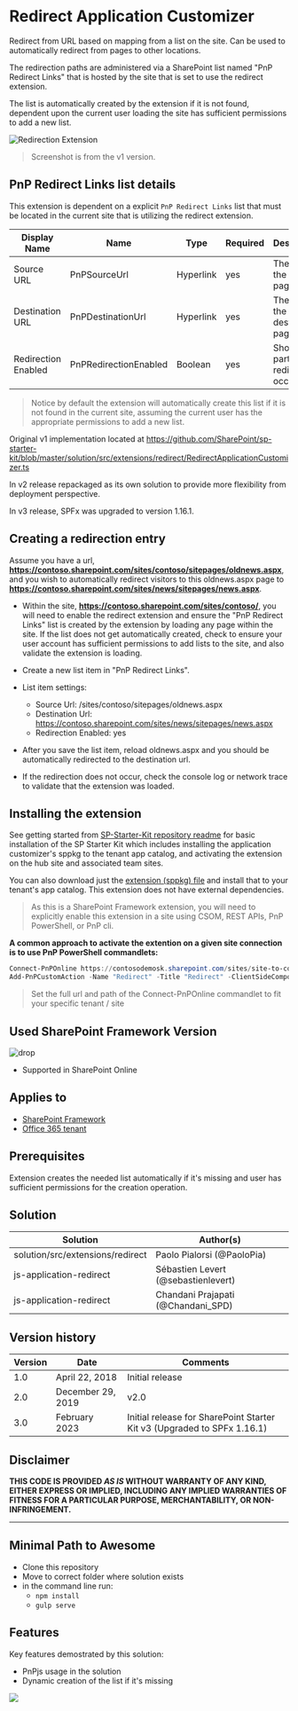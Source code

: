# Redirect Application Customizer

Redirect from URL based on mapping from a list on the site. Can be used to automatically redirect from pages to other locations.

The redirection paths are administered via a SharePoint list named "PnP Redirect Links" that is hosted by the site that is set to use the redirect extension.

The list is automatically created by the extension if it is not found, dependent upon the current user loading the site has sufficient permissions to add a new list.

![Redirection Extension](../../assets/images/components/ext-redirects.gif)

> Screenshot is from the v1 version.


## PnP Redirect Links list details

This extension is dependent on a explicit `PnP Redirect Links` list that must be located in the current site that is utilizing the redirect extension.

| Display Name | Name | Type | Required | Description |
| ---- | ---- | ---- | ---- | ---- |
| Source URL | PnPSourceUrl | Hyperlink | yes | The path of the source page |
| Destination URL | PnPDestinationUrl | Hyperlink | yes | The path of the destination page |
| Redirection Enabled | PnPRedirectionEnabled | Boolean | yes | Should the particular redirection occur |

> Notice by default the extension will automatically create this list if it is not found in the current site, assuming the current user has the appropriate permissions to add a new list.

Original v1 implementation located at https://github.com/SharePoint/sp-starter-kit/blob/master/solution/src/extensions/redirect/RedirectApplicationCustomizer.ts

In v2 release repackaged as its own solution to provide more flexibility from deployment perspective.

In v3 release, SPFx was upgraded to version 1.16.1.

## Creating a redirection entry

Assume you have a url, **https://contoso.sharepoint.com/sites/contoso/sitepages/oldnews.aspx**, and you wish to automatically redirect visitors to this oldnews.aspx page to **https://contoso.sharepoint.com/sites/news/sitepages/news.aspx**.

- Within the site, **https://contoso.sharepoint.com/sites/contoso/**, you will need to enable the redirect extension and ensure the "PnP Redirect Links" list is created by the extension by loading any page within the site. If the list does not get automatically created, check to ensure your user account has sufficient permissions to add lists to the site, and also validate the extension is loading.

- Create a new list item in "PnP Redirect Links".

- List item settings:
  - Source Url: /sites/contoso/sitepages/oldnews.aspx
  - Destination Url: https://contoso.sharepoint.com/sites/news/sitepages/news.aspx
  - Redirection Enabled: yes

- After you save the list item, reload oldnews.aspx and you should be automatically redirected to the destination url.

- If the redirection does not occur, check the console log or network trace to validate that the extension was loaded.


## Installing the extension

See getting started from [SP-Starter-Kit repository readme](https://github.com/pnp/sp-starter-kit) for basic installation of the SP Starter Kit which includes installing the application customizer's sppkg to the tenant app catalog, and activating the extension on the hub site and associated team sites.

You can also download just the [extension (sppkg) file](./sharepoint/solution/js-application-redirect.sppkg) and install that to your tenant's app catalog. This extension does not have external dependencies.

> As this is a SharePoint Framework extension, you will need to explicitly enable this extension in a site using CSOM, REST APIs, PnP PowerShell, or PnP cli.

**A common approach to activate the extention on a given site connection is to use PnP PowerShell commandlets:**

  ```powershell
  Connect-PnPOnline https://contosodemosk.sharepoint.com/sites/site-to-configure
  Add-PnPCustomAction -Name "Redirect" -Title "Redirect" -ClientSideComponentId 27f45dfa-839e-45c2-a379-fbfe627ed97c -Location "ClientSideExtension.ApplicationCustomizer" -ClientSideComponentProperties "{&quot;redirectionsListTitle&quot;:&quot;PnP Redirect Links&quot;}" -Scope Site
  ```

> Set the full url and path of the Connect-PnPOnline commandlet to fit your specific tenant / site


## Used SharePoint Framework Version

![drop](https://img.shields.io/badge/version-1.16.1-green.svg)

* Supported in SharePoint Online

## Applies to

* [SharePoint Framework](https://learn.microsoft.com/en-us/sharepoint/dev/spfx/sharepoint-framework-overview)
* [Office 365 tenant](https://learn.microsoft.com/en-us/sharepoint/dev/spfx/set-up-your-development-environment)

## Prerequisites

Extension creates the needed list automatically if it's missing and user has sufficient permissions for the creation operation.

## Solution

Solution|Author(s)
--------|---------
solution/src/extensions/redirect | Paolo Pialorsi (@PaoloPia)
js-application-redirect | Sébastien Levert (@sebastienlevert)
js-application-redirect | Chandani Prajapati (@Chandani_SPD)

## Version history

Version|Date|Comments
-------|----|--------
1.0|April 22, 2018|Initial release
2.0|December 29, 2019|v2.0
3.0|February 2023|Initial release for SharePoint Starter Kit v3 (Upgraded to SPFx 1.16.1)
## Disclaimer

**THIS CODE IS PROVIDED *AS IS* WITHOUT WARRANTY OF ANY KIND, EITHER EXPRESS OR IMPLIED, INCLUDING ANY IMPLIED WARRANTIES OF FITNESS FOR A PARTICULAR PURPOSE, MERCHANTABILITY, OR NON-INFRINGEMENT.**

---

## Minimal Path to Awesome

* Clone this repository
* Move to correct folder where solution exists
* in the command line run:
  * `npm install`
  * `gulp serve`

## Features

Key features demostrated by this solution:

* PnPjs usage in the solution
* Dynamic creation of the list if it's missing

<img src="https://telemetry.sharepointpnp.com/sp-starter-kit/source/js-application-redirect" />
